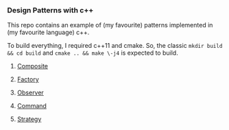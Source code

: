 ### Design Patterns with c++ ###

This repo contains an example of (my favourite) patterns implemented in (my favourite language) c++.


To build everything, I required c++11 and cmake. So, the classic `mkdir build && cd build` and `cmake .. && make \-j4` is expected to build.

1. [Composite](/composite)

2. [Factory](/factory)

3. [Observer](/observer)

4. [Command](/command)

5. [Strategy](/strategy)
